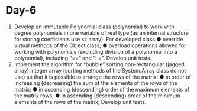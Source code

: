 # Day-6
1. Develop an immutable Polynomial class (polynomial) to work
with degree polynomials in one variable of real type
(as an internal structure for storing coefficients
use sz array). For developed class
● override virtual methods of the Object class;
● overload operations allowed for working with polynomials (excluding
division of a polynomial into a polynomial), including “==” and “! =”.
Develop unit tests.
2. Implement the algorithm for “bubble” sorting non-rectangular (jagged array)
integer array (sorting methods of the System.Array class do not
use) so that it is possible to arrange the rows of the matrix:
● in order of increasing (decreasing) the sum of the elements of the rows of the matrix;
● in ascending (descending) order of the maximum elements of the matrix rows;
● in ascending (descending) order of the minimum elements of the rows of the matrix;
Develop unit tests.
